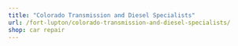 ```yaml
---
title: "Colorado Transmission and Diesel Specialists"
url: /fort-lupton/colorado-transmission-and-diesel-specialists/
shop: car repair
---
```

